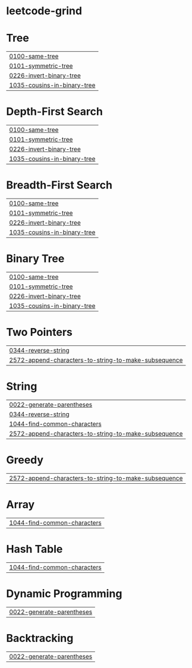 # leetcode-grind


# Tree
|  |
| ------- |
| [0100-same-tree](https://github.com/nerdynikhil/leetcode-grind/tree/master/0100-same-tree) |
| [0101-symmetric-tree](https://github.com/nerdynikhil/leetcode-grind/tree/master/0101-symmetric-tree) |
| [0226-invert-binary-tree](https://github.com/nerdynikhil/leetcode-grind/tree/master/0226-invert-binary-tree) |
| [1035-cousins-in-binary-tree](https://github.com/nerdynikhil/leetcode-grind/tree/master/1035-cousins-in-binary-tree) |
# Depth-First Search
|  |
| ------- |
| [0100-same-tree](https://github.com/nerdynikhil/leetcode-grind/tree/master/0100-same-tree) |
| [0101-symmetric-tree](https://github.com/nerdynikhil/leetcode-grind/tree/master/0101-symmetric-tree) |
| [0226-invert-binary-tree](https://github.com/nerdynikhil/leetcode-grind/tree/master/0226-invert-binary-tree) |
| [1035-cousins-in-binary-tree](https://github.com/nerdynikhil/leetcode-grind/tree/master/1035-cousins-in-binary-tree) |
# Breadth-First Search
|  |
| ------- |
| [0100-same-tree](https://github.com/nerdynikhil/leetcode-grind/tree/master/0100-same-tree) |
| [0101-symmetric-tree](https://github.com/nerdynikhil/leetcode-grind/tree/master/0101-symmetric-tree) |
| [0226-invert-binary-tree](https://github.com/nerdynikhil/leetcode-grind/tree/master/0226-invert-binary-tree) |
| [1035-cousins-in-binary-tree](https://github.com/nerdynikhil/leetcode-grind/tree/master/1035-cousins-in-binary-tree) |
# Binary Tree
|  |
| ------- |
| [0100-same-tree](https://github.com/nerdynikhil/leetcode-grind/tree/master/0100-same-tree) |
| [0101-symmetric-tree](https://github.com/nerdynikhil/leetcode-grind/tree/master/0101-symmetric-tree) |
| [0226-invert-binary-tree](https://github.com/nerdynikhil/leetcode-grind/tree/master/0226-invert-binary-tree) |
| [1035-cousins-in-binary-tree](https://github.com/nerdynikhil/leetcode-grind/tree/master/1035-cousins-in-binary-tree) |
# Two Pointers
|  |
| ------- |
| [0344-reverse-string](https://github.com/nerdynikhil/leetcode-grind/tree/master/0344-reverse-string) |
| [2572-append-characters-to-string-to-make-subsequence](https://github.com/nerdynikhil/leetcode-grind/tree/master/2572-append-characters-to-string-to-make-subsequence) |
# String
|  |
| ------- |
| [0022-generate-parentheses](https://github.com/nerdynikhil/leetcode-grind/tree/master/0022-generate-parentheses) |
| [0344-reverse-string](https://github.com/nerdynikhil/leetcode-grind/tree/master/0344-reverse-string) |
| [1044-find-common-characters](https://github.com/nerdynikhil/leetcode-grind/tree/master/1044-find-common-characters) |
| [2572-append-characters-to-string-to-make-subsequence](https://github.com/nerdynikhil/leetcode-grind/tree/master/2572-append-characters-to-string-to-make-subsequence) |
# Greedy
|  |
| ------- |
| [2572-append-characters-to-string-to-make-subsequence](https://github.com/nerdynikhil/leetcode-grind/tree/master/2572-append-characters-to-string-to-make-subsequence) |
# Array
|  |
| ------- |
| [1044-find-common-characters](https://github.com/nerdynikhil/leetcode-grind/tree/master/1044-find-common-characters) |
# Hash Table
|  |
| ------- |
| [1044-find-common-characters](https://github.com/nerdynikhil/leetcode-grind/tree/master/1044-find-common-characters) |
# Dynamic Programming
|  |
| ------- |
| [0022-generate-parentheses](https://github.com/nerdynikhil/leetcode-grind/tree/master/0022-generate-parentheses) |
# Backtracking
|  |
| ------- |
| [0022-generate-parentheses](https://github.com/nerdynikhil/leetcode-grind/tree/master/0022-generate-parentheses) |
